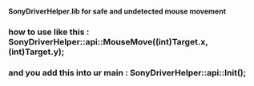 #### SonyDriverHelper.lib for safe and undetected mouse movement
### how to use like this : SonyDriverHelper::api::MouseMove((int)Target.x, (int)Target.y);
### and you add this into ur main : SonyDriverHelper::api::Init();
